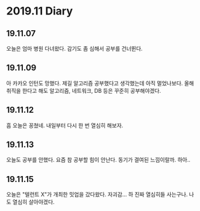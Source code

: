 2019.11 Diary
=================

## 19.11.07

오늘은 엄마 병원 다녀왔다. 감기도 좀 심해서 공부를 건너뛴다.

## 19.11.09

아 카카오 인턴도 망했다. 제길 알고리즘 공부했다고 생각했는데 아직 멀었나보다. 올해 취직을 한다고 해도 알고리즘, 네트워크, DB 등은 꾸준히 공부해야겠다.

## 19.11.12

흠 오늘은 꽁쳤네. 내일부터 다시 한 번 열심히 해보자.

## 19.11.13

오늘도 공부를 안했다. 요즘 참 공부할 힘이 안난다. 동기가 결여된 느낌이랄까. 하아..

## 19.11.15

오늘은 "텔런트 X"가 개최한 밋업을 갔다왔다. 자괴감... 하 진짜 열심히들 사는구나. 나도 열심히 살아야겠다.